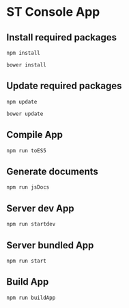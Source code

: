 # ST Console App


## Install required packages
	
	npm install
	
	bower install
	
	
## Update required packages
	
	npm update
	
	bower update
	
## Compile App
	
	npm run toES5
	
	
## Generate documents
	
	npm run jsDocs	


## Server dev App
	
	npm run startdev	

## Server bundled App
	
	npm run start


## Build App
	
	npm run buildApp	
